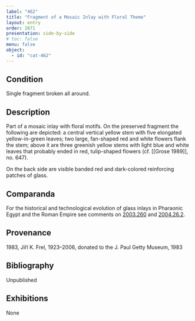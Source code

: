 ```yaml
---
label: "462"
title: "Fragment of a Mosaic Inlay with Floral Theme"
layout: entry
order: 2071
presentation: side-by-side
# toc: false
menu: false
object:
  - id: "cat-462"
---
```


## Condition

Single fragment broken all around.

## Description

Part of a mosaic inlay with floral motifs. On the preserved fragment the following are depicted: a central vertical yellow stem with five elongated yellow-in-green leaves; two large, fan-shaped red and white flowers flank the stem; above it are three greenish yellow stems with light blue and white leaves that probably ended in red, tulip-shaped flowers (cf. [[Grose 1989]], no. 647).

On the back side are visible banded red and dark-colored reinforcing patches of glass.

## Comparanda

For the historical and technological evolution of glass inlays in Pharaonic Egypt and the Roman Empire see comments on [2003.260](#cat) and [2004.26.2](#cat).

## Provenance

1983, Jiří K. Frel, 1923–2006, donated to the J. Paul Getty Museum, 1983

## Bibliography

Unpublished

## Exhibitions

None